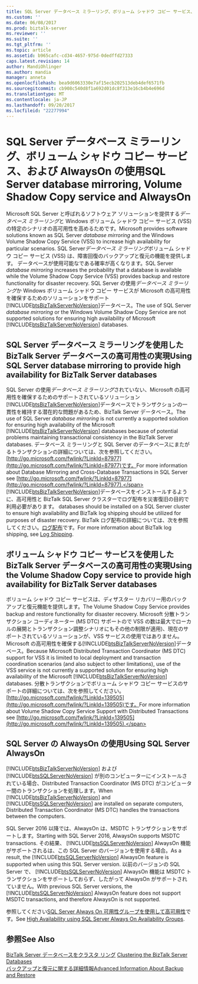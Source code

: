 ```yaml
---
title: SQL Server データベース ミラーリング、ボリューム シャドウ コピー サービス、および AlwaysOn |Microsoft ドキュメント
ms.custom: ''
ms.date: 06/08/2017
ms.prod: biztalk-server
ms.reviewer: ''
ms.suite: ''
ms.tgt_pltfrm: ''
ms.topic: article
ms.assetid: b965cafc-cd34-4657-975d-0dedffd27333
caps.latest.revision: 14
author: MandiOhlinger
ms.author: mandia
manager: anneta
ms.openlocfilehash: bea9d6063330e7af15ecb202513deb4def6571fb
ms.sourcegitcommit: cb908c540d8f1a692d01dc8f313e16cb4b4e696d
ms.translationtype: MT
ms.contentlocale: ja-JP
ms.lasthandoff: 09/20/2017
ms.locfileid: "22277994"
---
```

# <a name="sql-server-database-mirroring-volume-shadow-copy-service-and-alwayson"></a><span data-ttu-id="d08c1-102">SQL Server データベース ミラーリング、ボリューム シャドウ コピー サービス、および AlwaysOn の使用</span><span class="sxs-lookup"><span data-stu-id="d08c1-102">SQL Server database mirroring, Volume Shadow Copy service and AlwaysOn</span></span>
<span data-ttu-id="d08c1-103">Microsoft SQL Server と呼ばれるソフトウェア ソリューションを提供する*データベース ミラーリング*と Windows ボリューム シャドウ コピー サービス (VSS) の特定のシナリオの高可用性を高めるためです。</span><span class="sxs-lookup"><span data-stu-id="d08c1-103">Microsoft provides software solutions known as SQL Server *database mirroring* and the Windows Volume Shadow Copy Service (VSS) to increase high availability for particular scenarios.</span></span> <span data-ttu-id="d08c1-104">SQL Server*データベース ミラーリング*ボリューム シャドウ コピー サービス (VSS) は、障害回復のバックアップと復元の機能を提供します。 データベースが使用可能なである確率が高くなります。</span><span class="sxs-lookup"><span data-stu-id="d08c1-104">SQL Server *database mirroring* increases the probability that a database is available while the Volume Shadow Copy Service (VSS) provides backup and restore functionality for disaster recovery.</span></span> <span data-ttu-id="d08c1-105">SQL Server の使用*データベース ミラーリング*か Windows ボリューム シャドウ コピー サービスが Microsoft の高可用性を確保するためのソリューションをサポート[!INCLUDE[btsBizTalkServerNoVersion](../includes/btsbiztalkservernoversion-md.md)]データベース。</span><span class="sxs-lookup"><span data-stu-id="d08c1-105">The use of SQL Server *database mirroring* or the Windows Volume Shadow Copy Service are not supported solutions for ensuring high availability of Microsoft [!INCLUDE[btsBizTalkServerNoVersion](../includes/btsbiztalkservernoversion-md.md)] databases.</span></span>  
  
## <a name="using-sql-server-database-mirroring-to-provide-high-availability-for-biztalk-server-databases"></a><span data-ttu-id="d08c1-106">SQL Server データベース ミラーリングを使用した BizTalk Server データベースの高可用性の実現</span><span class="sxs-lookup"><span data-stu-id="d08c1-106">Using SQL Server database mirroring to provide high availability for BizTalk Server databases</span></span>  
 <span data-ttu-id="d08c1-107">SQL Server の使用*データベース ミラーリング*されていない、Microsoft の高可用性を確保するためのサポートされているソリューション[!INCLUDE[btsBizTalkServerNoVersion](../includes/btsbiztalkservernoversion-md.md)]データベースでトランザクションの一貫性を維持する潜在的な問題があるため、BizTalk Server データベース。</span><span class="sxs-lookup"><span data-stu-id="d08c1-107">The use of SQL Server *database mirroring* is not currently a supported solution for ensuring high availability of the Microsoft [!INCLUDE[btsBizTalkServerNoVersion](../includes/btsbiztalkservernoversion-md.md)] databases because of potential problems maintaining transactional consistency in the BizTalk Server databases.</span></span> <span data-ttu-id="d08c1-108">データベース ミラーリングと SQL Server のデータベースにまたがるトランザクションの詳細については、次を参照してください。 [http://go.microsoft.com/fwlink/?LinkId=87977](http://go.microsoft.com/fwlink/?LinkId=87977)です。</span><span class="sxs-lookup"><span data-stu-id="d08c1-108">For more information about Database Mirroring and Cross-Database Transactions in SQL Server see [http://go.microsoft.com/fwlink/?LinkId=87977](http://go.microsoft.com/fwlink/?LinkId=87977).</span></span> [!INCLUDE[btsBizTalkServerNoVersion](../includes/btsbiztalkservernoversion-md.md)]<span data-ttu-id="d08c1-109">データベースをインストールするように、高可用性と BizTalk SQL Server クラスターでログ配布を災害復旧の目的で利用必要があります。</span><span class="sxs-lookup"><span data-stu-id="d08c1-109"> databases should be installed on a SQL Server cluster to ensure high availability and BizTalk log shipping should be utilized for purposes of disaster recovery.</span></span> <span data-ttu-id="d08c1-110">BizTalk ログ配布の詳細については、次を参照してください。[ログ配布](../core/log-shipping.md)です。</span><span class="sxs-lookup"><span data-stu-id="d08c1-110">For more information about BizTalk log shipping, see [Log Shipping](../core/log-shipping.md).</span></span>  
  
## <a name="using-the-volume-shadow-copy-service-to-provide-high-availability-for-biztalk-server-databases"></a><span data-ttu-id="d08c1-111">ボリューム シャドウ コピー サービスを使用した BizTalk Server データベースの高可用性の実現</span><span class="sxs-lookup"><span data-stu-id="d08c1-111">Using the Volume Shadow Copy service to provide high availability for BizTalk Server databases</span></span>  
 <span data-ttu-id="d08c1-112">ボリューム シャドウ コピー サービスは、ディザスター リカバリー用のバックアップと復元機能を提供します。</span><span class="sxs-lookup"><span data-stu-id="d08c1-112">The Volume Shadow Copy Service provides backup and restore functionality for disaster recovery.</span></span> <span data-ttu-id="d08c1-113">Microsoft 分散トランザクション コーディネーター (MS DTC) サポートので VSS の数は最大でローカルの展開とトランザクション調整シナリオにもその他の制限が適用)、現在のサポートされているソリューションが、VSS サービスの使用ではありません。Microsoft の高可用性を確保する[!INCLUDE[btsBizTalkServerNoVersion](../includes/btsbiztalkservernoversion-md.md)]データベース。</span><span class="sxs-lookup"><span data-stu-id="d08c1-113">Because Microsoft Distributed Transaction Coordinator (MS DTC) support for VSS it is limited to local deployment and transaction coordination scenarios (and also subject to other limitations), use of the VSS service is not currently a supported solution for ensuring high availability of the Microsoft [!INCLUDE[btsBizTalkServerNoVersion](../includes/btsbiztalkservernoversion-md.md)] databases.</span></span> <span data-ttu-id="d08c1-114">分散トランザクションでボリューム シャドウ コピー サービスのサポートの詳細については、次を参照してください。 [http://go.microsoft.com/fwlink/?LinkId=139505](http://go.microsoft.com/fwlink/?LinkId=139505)です。</span><span class="sxs-lookup"><span data-stu-id="d08c1-114">For more information about Volume Shadow Copy Service Support with Distributed Transactions see [http://go.microsoft.com/fwlink/?LinkId=139505](http://go.microsoft.com/fwlink/?LinkId=139505).</span></span>  
  
## <a name="using-sql-server-alwayson"></a><span data-ttu-id="d08c1-115">SQL Server の AlwaysOn の使用</span><span class="sxs-lookup"><span data-stu-id="d08c1-115">Using SQL Server AlwaysOn</span></span> 
 <span data-ttu-id="d08c1-116">[!INCLUDE[btsBizTalkServerNoVersion](../includes/btsbiztalkservernoversion-md.md)] および [!INCLUDE[btsSQLServerNoVersion](../includes/btssqlservernoversion-md.md)] が別のコンピューターにインストールされている場合、Distributed Transaction Coordinator (MS DTC) がコンピューター間のトランザクションを処理します。</span><span class="sxs-lookup"><span data-stu-id="d08c1-116">When [!INCLUDE[btsBizTalkServerNoVersion](../includes/btsbiztalkservernoversion-md.md)] and [!INCLUDE[btsSQLServerNoVersion](../includes/btssqlservernoversion-md.md)] are installed on separate computers, Distributed Transaction Coordinator (MS DTC) handles the transactions between the computers.</span></span> 
 
<span data-ttu-id="d08c1-117">SQL Server 2016 以降では、AlwaysOn は、MSDTC トランザクションをサポートします。</span><span class="sxs-lookup"><span data-stu-id="d08c1-117">Starting with SQL Server 2016, AlwaysOn supports MSDTC transactions.</span></span> <span data-ttu-id="d08c1-118">その結果、 [!INCLUDE[btsSQLServerNoVersion](../includes/btssqlservernoversion-md.md)] AlwaysOn 機能がサポートされるは、この SQL Server のバージョンを使用する場合。</span><span class="sxs-lookup"><span data-stu-id="d08c1-118">As a result, the [!INCLUDE[btsSQLServerNoVersion](../includes/btssqlservernoversion-md.md)] AlwaysOn feature is supported when using this SQL Server version.</span></span> <span data-ttu-id="d08c1-119">以前のバージョンの SQL Server で、 [!INCLUDE[btsSQLServerNoVersion](../includes/btssqlservernoversion-md.md)] AlwaysOn 機能は MSDTC トランザクションをサポートしておらず、したがって AlwaysOn がサポートされていません。</span><span class="sxs-lookup"><span data-stu-id="d08c1-119">With previous SQL Server versions, the [!INCLUDE[btsSQLServerNoVersion](../includes/btssqlservernoversion-md.md)] AlwaysOn feature does not support MSDTC transactions, and therefore AlwaysOn is not supported.</span></span> 

<span data-ttu-id="d08c1-120">参照してください[SQL Server Always On 可用性グループを使用して高可用性](../core/high-availability-using-sql-server-always-on-availability-groups.md)です。</span><span class="sxs-lookup"><span data-stu-id="d08c1-120">See [High Availability using SQL Server Always On Availability Groups](../core/high-availability-using-sql-server-always-on-availability-groups.md).</span></span>
  
## <a name="see-also"></a><span data-ttu-id="d08c1-121">参照</span><span class="sxs-lookup"><span data-stu-id="d08c1-121">See Also</span></span>  
 <span data-ttu-id="d08c1-122">[BizTalk Server データベースをクラスタ リング](../core/clustering-the-biztalk-server-databases1.md) </span><span class="sxs-lookup"><span data-stu-id="d08c1-122">[Clustering the BizTalk Server Databases](../core/clustering-the-biztalk-server-databases1.md) </span></span>  
 [<span data-ttu-id="d08c1-123">バックアップと復元に関する詳細情報</span><span class="sxs-lookup"><span data-stu-id="d08c1-123">Advanced Information About Backup and Restore</span></span>](../core/advanced-information-about-backup-and-restore1.md)